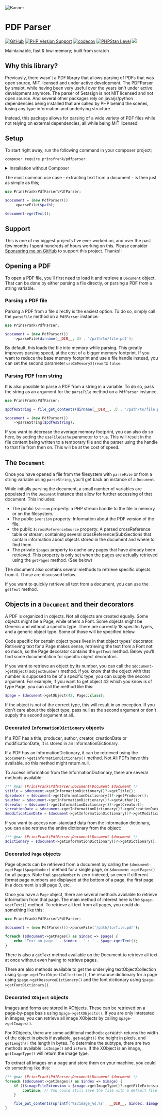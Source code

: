 <picture>
    <source srcset="https://github.com/PrinsFrank/pdfparser/raw/main/docs/images/banner_dark.png" media="(prefers-color-scheme: dark)">
    <img src="https://github.com/PrinsFrank/pdfparser/raw/main/docs/images/banner_light.png" alt="Banner">
</picture>

# PDF Parser

[![GitHub](https://img.shields.io/github/license/prinsfrank/pdfparser)](https://github.com/PrinsFrank/pdfparser/blob/main/LICENSE)
[![PHP Version Support](https://img.shields.io/packagist/php-v/prinsfrank/pdfparser)](https://github.com/PrinsFrank/pdfparser/blob/main/composer.json)
[![codecov](https://codecov.io/gh/PrinsFrank/pdfparser/branch/main/graph/badge.svg?token=2KXO43MCIC)](https://codecov.io/gh/PrinsFrank/pdfparser)
[![PHPStan Level](https://img.shields.io/badge/PHPStan-level%2010-brightgreen.svg?style=flat)](https://github.com/PrinsFrank/pdfparser/blob/main/phpstan.neon)
[![](https://img.shields.io/static/v1?label=Sponsor&message=%E2%9D%A4&logo=GitHub&color=%23fe8e86)](https://github.com/sponsors/PrinsFrank)

Maintainable, fast & low-memory; built from scratch

## Why this library?

Previously, there wasn't a PDF library that allows parsing of PDFs that was open source, MIT licensed and under active development. The PDFParser by smalot, while having been very useful over the years isn't under active development anymore. The parser of Setasign is not MIT licensed and not open source. And several other packages rely on java/js/python dependencies being installed that are called by PHP behind the scenes, losing any type information and underlying structure.

Instead, this package allows for parsing of a wide variety of PDF files while not relying on external dependencies, all while being MIT licensed!

## Setup

To start right away, run the following command in your composer project;

```bash
composer require prinsfrank/pdfparser
```

<details>
    <summary>Installation without Composer</summary>
    <p>If you don't want to install this package using Composer, or cannot due to some constraints, you can still download the contents of the latest release and use this package directly.</p>
    <p>As you don't have Composer to handle autoloading for you, you'll need to register the custom autoloader from this project. To do so, simply add the following line at the top of your custom bootstrap script or the file you want to parse PDFs in:</p>
    <code>require 'path/to/package/directory/.al-custom.php';</code>
    <p>This needs to point to the <code>.al-custom.php</code> file in the directory that the contents of this package is in.</p>
</details>

The most common use case - extracting text from a document - is then just as simple as this;

```php
use PrinsFrank\PdfParser\PdfParser;

$document = (new PdfParser())
    ->parseFile($path);

$document->getText();
```

## Support

This is one of my biggest projects I've ever worked on, and over the past few months I spent hundreds of hours working on this. Please consider [Sponsoring me on GitHub](https://github.com/sponsors/PrinsFrank) to support this project. Thanks!!

## Opening a PDF

To open a PDF file, you'll first need to load it and retrieve a `Document` object. That can be done by either parsing a file directly, or parsing a PDF from a string variable.

### Parsing a PDF file

Parsing a PDF from a file directly is the easiest option. To do so, simply call the `parseFile` method on a `PdfParser` instance:

```php
use PrinsFrank\PdfParser;

$document = (new PdfParser())
    ->parseFile(dirname(__DIR__, 3) . '/path/to/file.pdf');
```

By default, this loads the file into memory while parsing. This greatly improves parsing speed, at the cost of a bigger memory footprint. If you want to reduce the base memory footprint and use a file handle instead, you can set the second parameter `useInMemoryStream` to `false`.

### Parsing PDF from string

It is also possible to parse a PDF from a string in a variable. To do so, pass the string as an argument for the `parseFile` method on a `PdfParser` instance.

```php
use PrinsFrank\PdfParser;

$pdfAsString = file_get_contents(dirname(__DIR__, 3) . '/path/to/file.pdf');

$document = (new PdfParser())
    ->parseString($pdfAsString);
```

If you want to decrease the average memory footprint, you can also do so here, by setting the `useFileCache` parameter to `true`. This will result in the file content being written to a temporary file and the parser using the handle to that file from then on. This will be at the cost of speed.

## The `Document`

Once you have opened a file from the filesystem with `parseFile` or from a string variable using `parseString`, you'll get back an instance of a `Document`.

While initially parsing the document, a small number of variables are populated in the `Document` instance that allow for further accessing of that document. This includes:
- The public `$stream` property: a PHP stream handle to the file in memory or on the filesystem.
- The public `$version` property: Information about the PDF version of the file.
- the public `$crossReferenceSource` property: A parsed crossReference table or stream, containing several crossReference(Sub)Sections that contain information about objects stored in the document and where to find them.
- The private `$pages` property to cache any pages that have already been retrieved. This property is only set when the pages are actually retrieved using the `getPages` method. (See below)

The document also contains several methods to retrieve specific objects from it. Those are discussed below.

If you want to quickly retrieve all text from a document, you can use the `getText` method.

## Objects in a `Document` and their decorators

A PDF is organized in objects. Not all objects are created equally. Some objects might be a Page, while others a Font. Some objects might be Generic and without a specific type. There are currently 18 specific types, and a generic object type. Some of those will be specified below.

Code specific for certain object types lives in that object types' decorator. Retrieving text for a Page makes sense, retrieving the text from a Font not so much, so the Page decorator contains the `getText` method. Below you'll find some documentation for specific object decorators.

If you want to retrieve an object by its number, you can call the `$document->getObject($objectNumber)` method. If you know that the object with that number is supposed to be of a specific type, you can supply the second argument. For example, if you want to get object 42 which you know is of type Page, you can call the method like this:

```php
$page = $document->getObject(42, Page::class);
```

If the object is not of the correct type, this will result in an exception. If you don't care about the object type, pass null as the second argument or don't supply the second argument at all.

### Decorated `InformationDictionary` objects

If a PDF has a title, producer, author, creator, creationDate or modificationDate, it is stored in an InformationDictionary.

If a PDF has an InformationDictionary, it can be retrieved using the `$document->getInformationDictionary()` method. Not All PDFs have this available, so this method might return null.

To access information from the InformationDictionary, there are several methods available:

```php
/** @var \PrinsFrank\PdfParser\Document\Document $document */
$title = $document->getInformationDictionary()?->getTitle(); 
$producer = $document->getInformationDictionary()?->getProducer(); 
$author = $document->getInformationDictionary()?->getAuthor(); 
$creator = $document->getInformationDictionary()?->getCreator(); 
$creationDate = $document->getInformationDictionary()?->getCreationDate(); 
$modificationDate = $document->getInformationDictionary()?->getModificationDate(); 
```

If you want to access non-standard data from the information dictionary, you can also retrieve the entire dictionary from the object:

```php
/** @var \PrinsFrank\PdfParser\Document\Document $document */
$dictionary = $document->getInformationDictionary()?->getDictionary();
```

### Decorated `Page` objects

Page objects can be retrieved from a document by calling the `$document->getPage($pageNumber)` method for a single page, or `$document->getPages()` for all pages. Note that `$pageNumber` is zero-indexed, so even if different format page numbers are displayed at the bottom of a page, the first page in a document is still page 0, etc.

Once you have a `Page` object, there are several methods available to retrieve information from that page. The main method of interest here is the `$page->getText()` method. To retrieve all text from all pages, you could do something like this:

```php
use PrinsFrank\PdfParser\PdfParser;

$document = (new PdfParser())->parseFile('/path/to/file.pdf');

foreach ($document->getPages() as $index => $page) {
    echo 'Text on page ' . $index . ' : ' . $page->getText();
}
```

There is also a `getText` method available on the Document to retrieve all text at once without even having to retrieve pages.

There are also methods available to get the underlying textObjectCollection using `$page->getTextObjectCollection()`, the resource dictionary for a page using `$page->getResourceDictionary()` and the font dictionary using `$page->getFontDictionary()`.

### Decorated `XObject` objects

Images and forms are stored in XObjects. These can be retrieved on a page-by-page basis using `$page->getXObjects()`. If you are only interested in images, you can retrieve all image XObjects by calling `$page->getImages()`.

For XObjects, there are some additional methods: `getWidth` returns the width of the object in pixels if available, `getHeight()` the height in pixels, and `getLength()` the length in bytes. To determine the subtype, there are two methods available: `isImage()` and `isForm`. If the XObject is an image, `getImageType()` will return the image type.

To extract all images on a page and store them on your machine, you could do something like this:

```php
/** @var \PrinsFrank\PdfParser\Document\Document $document */
foreach ($document->getImages() as $index => $image) {
    if (($imageFileExtension = $image->getImageType()?->getFileExtension()) === null) {
        continue; // You could still save the file with a default file extension like 'jpg', but it is not clear what kind of image this is.
    }

    file_put_contents(sprintf('%s/image_%d.%s', __DIR__, $index, $imageFileExtension), $image->getContent());
}
```
